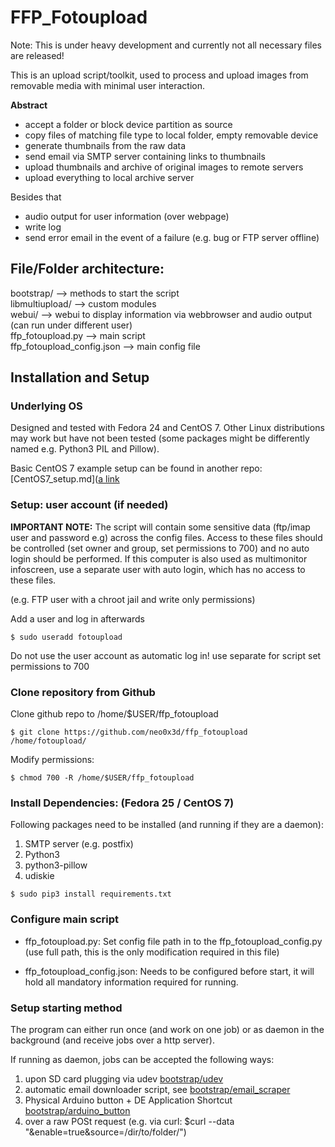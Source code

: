 # FFP_Fotoupload

Note: This is under heavy development and currently not all necessary files are released!

This is an upload script/toolkit, used to process and upload images from removable media with minimal user interaction.

**Abstract**

- accept a folder or block device partition as source
- copy files of matching file type to local folder, empty removable device
- generate thumbnails from the raw data
- send email via SMTP server containing links to thumbnails
- upload thumbnails and archive of original images to remote servers
- upload everything to local archive server

Besides that

- audio output for user information (over webpage)
- write log
- send error email in the event of a failure (e.g. bug or FTP server offline)

## File/Folder architecture:

bootstrap/ --> methods to start the script<br>
libmultiupload/ --> custom modules<br>
webui/ --> webui to display information via webbrowser and audio output (can run under different user)<br>
ffp_fotoupload.py --> main script<br>
ffp_fotoupload_config.json --> main config file

## Installation and Setup

### Underlying OS

Designed and tested with Fedora 24 and CentOS 7\. Other Linux distributions may work but have not been tested (some packages might be differently named e.g. Python3 PIL and Pillow).

Basic CentOS 7 example setup can be found in another repo: [CentOS7_setup.md]([a link](https://github.com/neo0x3d/ffp_infoscreen/blob/master/CentOS7_setup.md)

### Setup: user account (if needed)

**IMPORTANT NOTE:** The script will contain some sensitive data (ftp/imap user and password e.g) across the config files. Access to these files should be controlled (set owner and group, set permissions to 700) and no auto login should be performed. If this computer is also used as multimonitor infoscreen, use a separate user with auto login, which has no access to these files.

(e.g. FTP user with a chroot jail and write only permissions)

Add a user and log in afterwards

```
$ sudo useradd fotoupload
```

Do not use the user account as automatic log in! use separate for script set permissions to 700

### Clone repository from Github

Clone github repo to /home/$USER/ffp_fotoupload

```
$ git clone https://github.com/neo0x3d/ffp_fotoupload /home/fotoupload/
```

Modify permissions:

```
$ chmod 700 -R /home/$USER/ffp_fotoupload
```

### Install Dependencies: (Fedora 25 / CentOS 7)

Following packages need to be installed (and running if they are a daemon):

1. SMTP server (e.g. postfix)
2. Python3
3. python3-pillow
4. udiskie

```
$ sudo pip3 install requirements.txt
```


### Configure main script

- ffp_fotoupload.py: Set config file path in to the ffp_fotoupload_config.py (use full path, this is the only modification required in this file)

- ffp_fotoupload_config.json: Needs to be configured before start, it will hold all mandatory information required for running.


### Setup starting method

The program can either run once (and work on one job) or as daemon in the background (and receive jobs over a http server).

If running as daemon, jobs can be accepted the following ways:

1. upon SD card plugging via udev [bootstrap/udev](/boostrap/udev/UDEV.md)
2. automatic email downloader script, see [bootstrap/email_scraper](/bootstrap/email_scraper/EMAIL_SCRAPER.md)
3. Physical Arduino button + DE Application Shortcut [bootstrap/arduino_button](/bootstrap/arduino_button/ARDUINO_SETUP.md)
4. over a raw POSt request (e.g. via curl: $curl --data "&enable=true&source=/dir/to/folder/")

